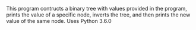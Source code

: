 This program contructs a binary tree with values provided in the program, prints the value of a specific node, inverts the tree, and then prints the new value of the same node. Uses Python 3.6.0